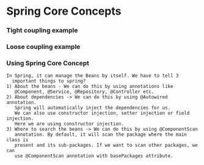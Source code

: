 # Spring Core Concepts

### Tight coupling example

### Loose coupling example

### Using Spring Core Concept

    In Spring, it can manage the Beans by itself. We have to tell 3
      important things to spring?
    1) About the beans - We can do this by using annotations like
       @Component, @Service, @Repository, @Controller etc.
    2) About dependencies -> We can do this by using @Autowired annotation.
       Spring will automatically inject the dependencies for us.
       We can also use constructor injection, setter injection or field injection.
       Here we are using constructor injection.
    3) Where to search the beans -> We can do this by using @ComponentScan
       annotation. By default, it will scan the package where the main class is
       present and its sub-packages. If we want to scan other packages, we can
       use @ComponentScan annotation with basePackages attribute.
       
